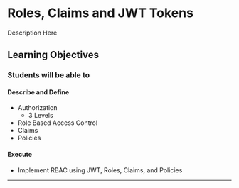# Roles, Claims and JWT Tokens

Description Here

## Learning Objectives

### Students will be able to

#### Describe and Define

- Authorization
  - 3 Levels
- Role Based Access Control
- Claims
- Policies

#### Execute

- Implement RBAC using JWT, Roles, Claims, and Policies

_____
